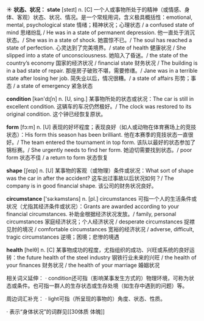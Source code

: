 ☀ <span class="category">**状态、状况：**</span>
<span class="vocabulary">**state**</span> [steɪt] 
<span class="definition">n. [C] 一个人或事物所处于的精神（或情感、身体、客观）状态、状况、情况。是一个常规用词，含义极具概括性：</span>emotional, mental, psychological state 情绪；精神状况；心理状态 / a confused state of mind 思绪纷乱 / He was in a state of permanent depression. 他一直处于消沉状态。/ She was in a state of shock. 她震惊不已。/ The soul has reached a state of perfection. 心灵达到了完美境界。/ state of health 健康状况 / She slipped into a state of unconsciousness. 她陷入了昏迷。/ the state of the country’s economy 国家的经济状况 / financial state 财务状况 / The building is in a bad state of repair. 那座房子破败不堪，需要修缮。/ Jane was in a terrible state after losing her job. 简失业以后，情况很糟。/ a state of affairs 形势；事态 / a state of emergency 紧急状态

<span class="vocabulary">**condition**</span> [kən'dɪʃn] 
<span class="definition">n. [U, sing.] 某事物所处的状态或状况：</span>The car is still in excellent condition. 这辆车的车况仍然极好。/ The clock was restored to its original condition. 这个钟已经恢复原状。

<span class="vocabulary">**form**</span> [fɔ:m] 
<span class="definition">n. [U] 表现的好坏程度；表现良好（如人或动物在体育赛场上的竞技状态）：</span>His form this season has been brilliant. 他在本赛季的竞技状态一直很好。/ The team entered the tournament in top form. 该队以最好的状态参加了锦标赛。/ She urgently needs to find her form. 她迫切需要找到状态。/ poor form 状态不佳 / a return to form 状态恢复

<span class="vocabulary">**shape**</span> [ʃeɪp] 
<span class="definition">n. [U] 某事物的客观（或物理）条件或状况：</span>What sort of shape was the car in after the accident? 这车出过事故以后状况如何？/ The company is in good financial shape. 该公司的财务状况良好。

<span class="vocabulary">**circumstance**</span> ['sə:kəmstəns] 
<span class="definition">n. [pl.] circumstances 可指一个人的生活条件或状况（尤指其经济条件或状况）：</span>Grants are awarded according to your financial circumstances. 补助金根据经济状况发放。/ family, personal circumstances 家庭经济状况；个人经济状况 / desperate circumstances 捉襟见肘的境况 / comfortable circumstances 宽裕的经济状况 / adverse, difficult, tragic circumstances 逆境；困境；悲惨的境遇

<span class="vocabulary">**health**</span> [helθ] 
<span class="definition">n. [C] 某事物成功的程度，尤指组织的成功、兴旺或系统的良好运转：</span>the future health of the steel industry 钢铁行业未来的兴旺 / the health of your finances 财务状况 / the health of your marriage 婚姻状况

相关词义延伸：
· condition还可指（影响某事发生方式的）物理环境，可称为状态或条件。也可指一群人的生存状态或生存处境（如生存中遇到的问题）等。

周边词汇补充：
· light可指（所呈现的事物的）角度、状态、性质。

· 表示“身体状况”的词群见[[30体质 体魄]]

